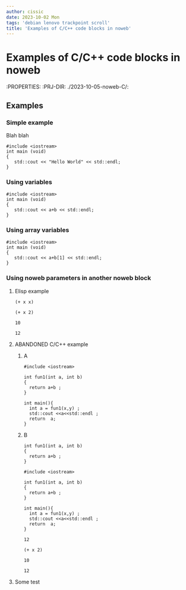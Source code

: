```yaml
---
author: cissic
date: 2023-10-02 Mon
tags: 'debian lenovo trackpoint scroll'
title: 'Examples of C/C++ code blocks in noweb'
---
```



# Examples of C/C++ code blocks in noweb

:PROPERTIES:
:PRJ-DIR: ./2023-10-05-noweb-C/:


## Examples


### Simple example

Blah blah

    #include <iostream>
    int main (void)
    {
       std::cout << "Hello World" << std::endl;
    }


### Using variables

    #include <iostream>
    int main (void)
    {
       std::cout << a+b << std::endl;
    }


### Using array variables

    #include <iostream>
    int main (void)
    {
       std::cout << a+b[1] << std::endl;
    }


### Using noweb parameters in another noweb block

1.  Elisp example

        (+ x x)
    
        (+ x 2)
    
        10
    
        12

2.  ABANDONED C/C++ example

    1.  A
    
            #include <iostream>
            
            int fun1(int a, int b)
            {  
              return a+b ;
            }
            
            int main(){
              int a = fun1(x,y) ;
              std::cout <<a<<std::endl ;
              return  a;
            }
    
    2.  B
    
            int fun1(int a, int b)
            {  
              return a+b ;
            }
        
            #include <iostream>
            
            int fun1(int a, int b)
            {  
              return a+b ;
            }
            
            int main(){
              int a = fun1(x,y) ;
              std::cout <<a<<std::endl ;
              return  a;
            }  
        
            12
        
            (+ x 2)
        
            10
        
            12

3.  Some test

